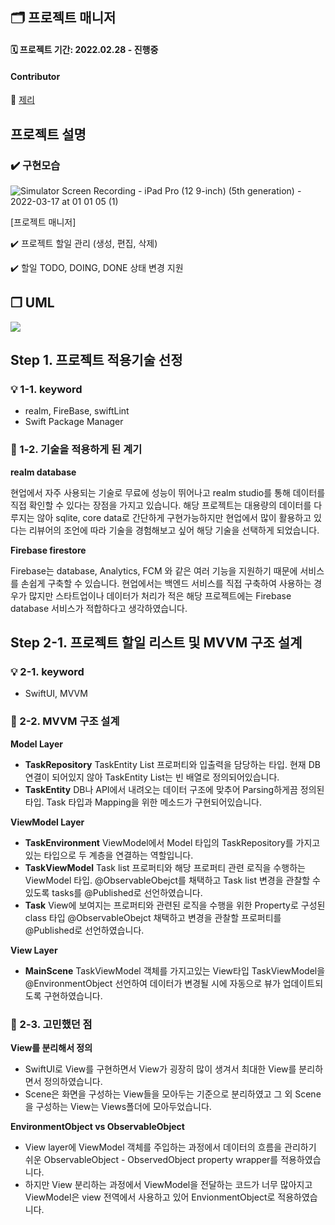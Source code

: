 ## 🗂 프로젝트 매니저

#### 🗓️ 프로젝트 기간: 2022.02.28 - 진행중

#### Contributor
🐹 [제리](https://github.com/llghdud921)


## 프로젝트 설명

### ✔️ 구현모습
![Simulator Screen Recording - iPad Pro (12 9-inch) (5th generation) - 2022-03-17 at 01 01 05 (1)](https://user-images.githubusercontent.com/40068674/158636542-f8246f05-bb8a-440c-a623-fc4aac38f09a.gif)

[프로젝트 매니저]

✔️ 프로젝트 할일 관리 (생성, 편집, 삭제)

✔️ 할일 TODO, DOING, DONE 상태 변경 지원


## ❐ UML

![](https://i.imgur.com/V3BGscD.png)


## Step 1. 프로젝트 적용기술 선정

### 💡 1-1. keyword

- realm, FireBase, swiftLint
- Swift Package Manager

### 🤔 1-2. 기술을 적용하게 된 계기

**realm database** 

현업에서 자주 사용되는 기술로 무료에 성능이 뛰어나고 realm studio를 통해 데이터를 직접 확인할 수 있다는 장점을 가지고 있습니다.
해당 프로젝트는 대용량의 데이터를 다루지는 않아 sqlite, core data로 간단하게 구현가능하지만 현업에서 많이 활용하고 있다는 리뷰어의 조언에 따라 기술을 경험해보고 싶어 해당 기술을 선택하게 되었습니다.

**Firebase firestore**

Firebase는 database, Analytics, FCM 와 같은 여러 기능을 지원하기 때문에 서비스를 손쉽게 구축할 수 있습니다.
현업에서는 백엔드 서비스를 직접 구축하여 사용하는 경우가 많지만 스타트업이나 데이터가 처리가 적은 해당 프로젝트에는 Firebase database 서비스가 적합하다고 생각하였습니다.



## Step 2-1. 프로젝트 할일 리스트 및 MVVM 구조 설계

### 💡 2-1. keyword

- SwiftUI, MVVM

### 🤔 2-2. MVVM 구조 설계

**Model Layer**
- **TaskRepository**
    TaskEntity List 프로퍼티와 입출력을 담당하는 타입.
현재 DB 연결이 되어있지 않아 TaskEntity List는 빈 배열로 정의되어있습니다.
- **TaskEntity**
DB나 API에서 내려오는 데이터 구조에 맞추어 Parsing하게끔 정의된 타입. Task 타입과 Mapping을 위한 메소드가 구현되어있습니다.

**ViewModel Layer**

- **TaskEnvironment**
    ViewModel에서 Model 타입의 TaskRepository를 가지고있는 타입으로 두 계층을 연결하는 역할입니다.  
- **TaskViewModel**
    Task list 프로퍼티와 해당 프로퍼티 관련 로직을 수행하는 ViewModel 타입.
    @ObservableObejct를 채택하고 Task list 변경을 관찰할 수 있도록 tasks를 @Published로 선언하였습니다.
- **Task**
  View에 보여지는 프로퍼티와 관련된 로직을 수행을 위한 Property로 구성된 class 타입
    @ObservableObejct 채택하고 변경을 관찰할 프로퍼티를 @Published로 선언하였습니다.

**View Layer**  
- **MainScene**
    TaskViewModel 객체를 가지고있는 View타입
    TaskViewModel을 @EnvironmentObject 선언하여 데이터가 변경될 시에 자동으로 뷰가 업데이트되도록 구현하였습니다.

### 🤔 2-3. 고민했던 점

**View를 분리해서 정의**
- SwiftUI로 View를 구현하면서 View가 굉장히 많이 생겨서 최대한 View를 분리하면서 정의하였습니다.
- Scene은 화면을 구성하는 View들을 모아두는 기준으로 분리하였고 그 외 Scene을 구성하는 View는 Views폴더에 모아두었습니다.

**EnvironmentObject vs ObservableObject**
- View layer에 ViewModel 객체를 주입하는 과정에서 데이터의 흐름을 관리하기 쉬운 ObservableObject - ObservedObject property wrapper를 적용하였습니다.
- 하지만 View 분리하는 과정에서 ViewModel을 전달하는 코드가 너무 많아지고 ViewModel은 view 전역에서 사용하고 있어 EnvionmentObject로 적용하였습니다.
